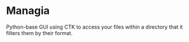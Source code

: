 # Managia
Python-base GUI using CTK to access your files within a directory that it filters them by their format.
